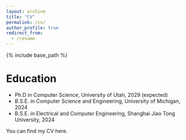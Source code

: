 ```yaml
---
layout: archive
title: "CV"
permalink: /cv/
author_profile: true
redirect_from:
  - /resume
---
```


{% include base_path %}

Education
======
* Ph.D in Computer Science, University of Utah, 2029 (expected)
* B.S.E. in Computer Science and Engineering, University of Michigan, 2024
* B.S.E. in Electrical and Computer Engineering, Shanghai Jiao Tong University, 2024

You can find my CV here. 